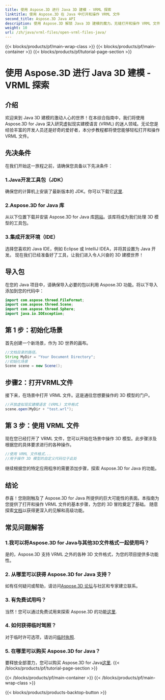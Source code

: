 ```yaml
---
title: 使用 Aspose.3D 进行 Java 3D 建模 - VRML 探索
linktitle: 使用 Aspose.3D 在 Java 中打开和操作 VRML 文件
second_title: Aspose.3D Java API
description: 使用 Aspose.3D 解锁 Java 3D 建模的魔力。无缝打开和操作 VRML 文件。潜入一个充满无限可能的世界！
weight: 10
url: /zh/java/vrml-files/open-vrml-files-java/
---
```


{{< blocks/products/pf/main-wrap-class >}}
{{< blocks/products/pf/main-container >}}
{{< blocks/products/pf/tutorial-page-section >}}

# 使用 Aspose.3D 进行 Java 3D 建模 - VRML 探索

## 介绍
欢迎来到 Java 3D 建模的激动人心的世界！在本综合指南中，我们将使用 Aspose.3D for Java 深入研究虚拟现实建模语言 (VRML) 的迷人领域。无论您是经验丰富的开发人员还是好奇的爱好者，本分步教程都将使您能够轻松打开和操作 VRML 文件。
## 先决条件
在我们开始这一旅程之前，请确保您具备以下先决条件：
### 1.Java开发工具包（JDK）
确保您的计算机上安装了最新版本的 JDK。你可以下载它[这里](https://www.oracle.com/java/technologies/javase-downloads.html).
### 2.Aspose.3D for Java 库
从以下位置下载并安装 Aspose.3D for Java 库[网站](https://releases.aspose.com/3d/java/)。该库将成为我们处理 3D 模型的工具包。
### 3.集成开发环境（IDE）
选择您喜欢的 Java IDE，例如 Eclipse 或 IntelliJ IDEA，并将其设置为 Java 开发。
现在我们已经准备好了工具，让我们进入令人兴奋的 3D 建模世界！
## 导入包
在您的 Java 项目中，请确保导入必要的包以利用 Aspose.3D 功能。将以下导入添加到您的代码中：
```java
import com.aspose.threed.FileFormat;
import com.aspose.threed.Scene;
import com.aspose.threed.Sphere;
import java.io.IOException;
```
## 第 1 步：初始化场景
首先创建一个新场景，作为 3D 世界的画布。
```java
//文档目录的路径。
String MyDir = "Your Document Directory";
//初始化场景
Scene scene = new Scene();
```
## 步骤2：打开VRML文件
接下来，在场景中打开 VRML 文件。这是通往您想要操作的 3D 模型的门户。
```java
//开放虚拟现实建模语言 (VRML) 文件格式
scene.open(MyDir + "test.wrl");
```
## 第 3 步：使用 VRML 文件
现在您已经打开了 VRML 文件，您可以开始在场景中操作 3D 模型。此步骤涉及根据您的具体要求进行的各种操作。
```java
//使用 VRML 文件格式...
//用于操作 3D 模型的自定义代码位于此处
```
继续根据您的特定应用程序的需要添加步骤，探索 Aspose.3D for Java 的功能。
## 结论
恭喜！您刚刚触及了 Aspose.3D for Java 所提供的巨大可能性的表面。本指南为您提供了打开和操作 VRML 文件的基本步骤，为您的 3D 冒险奠定了基础。
随意探索[文档](https://reference.aspose.com/3d/java/)以获得更深入的见解和高级功能。
## 常见问题解答
### 1.我可以将Aspose.3D for Java与其他3D文件格式一起使用吗？
是的，Aspose.3D 支持 VRML 之外的各种 3D 文件格式，为您的项目提供多功能性。
### 2. 从哪里可以获得 Aspose.3D for Java 支持？
如有任何疑问或帮助，请访问[Aspose.3D 论坛](https://forum.aspose.com/c/3d/18)与社区和专家建立联系。
### 3. 有免费试用吗？
当然！您可以通过免费试用来探索 Aspose.3D 的功能[这里](https://releases.aspose.com/).
### 4. 如何获得临时驾照？
对于临时许可选项，请访问[临时执照](https://purchase.aspose.com/temporary-license/).
### 5. 在哪里可以购买 Aspose.3D for Java？
要释放全部潜力，您可以购买 Aspose.3D for Java[这里](https://purchase.aspose.com/buy).
{{< /blocks/products/pf/tutorial-page-section >}}

{{< /blocks/products/pf/main-container >}}
{{< /blocks/products/pf/main-wrap-class >}}

{{< blocks/products/products-backtop-button >}}
